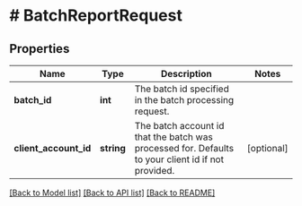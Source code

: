 # # BatchReportRequest

## Properties

Name | Type | Description | Notes
------------ | ------------- | ------------- | -------------
**batch_id** | **int** | The batch id specified in the batch processing request. |
**client_account_id** | **string** | The batch account id that the batch was processed for. Defaults to your client id if not provided. | [optional]

[[Back to Model list]](../../README.md#models) [[Back to API list]](../../README.md#endpoints) [[Back to README]](../../README.md)
